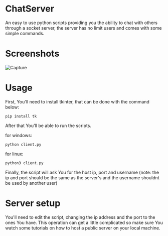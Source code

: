 # ChatServer


An easy to use python scripts providing you the ability to chat with others through a socket server, the server has no limit users and comes with some simple commands.

# Screenshots
![Capture](https://user-images.githubusercontent.com/98488748/217870863-716e370f-2164-42b5-b6b3-8c3aae4b36ef.PNG)

# Usage

First, You'll need to install tkinter, that can be done with the command below:

``` pip install tk ```

After that You'll be able to run the scripts.

for windows:

```python client.py```

for linux:

```python3 client.py```

Finally, the script will ask You for the host ip, port and username (note: the ip and port should be the same as the server's and the username shouldnt be used by another user)


# Server setup


You'll need to edit the script, changing the ip address and the port to the ones You have. This operation can get a little complicated so make sure You watch some tutorials on how to host a public server on your local machine.
